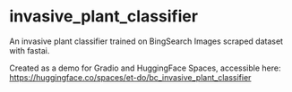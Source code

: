 # invasive_plant_classifier

An invasive plant classifier trained on BingSearch Images scraped dataset with fastai. 

Created as a demo for Gradio and HuggingFace Spaces, accessible here: https://huggingface.co/spaces/et-do/bc_invasive_plant_classifier
